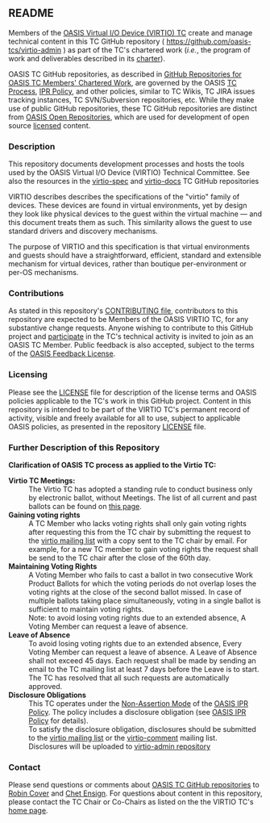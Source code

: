 <div>
<h2>README</h2>

<p>Members of the <a href="https://www.oasis-open.org/committees/virtio/">OASIS Virtual I/O Device (VIRTIO) TC</a> create and manage technical content in this TC GitHub repository ( <a href="https://github.com/oasis-tcs/virtio-admin">https://github.com/oasis-tcs/virtio-admin</a> ) as part of the TC's chartered work (<i>i.e.</i>, the program of work and deliverables described in its <a href="https://www.oasis-open.org/committees/virtio/charter.php">charter</a>).</p>

<p>OASIS TC GitHub repositories, as described in <a href="https://www.oasis-open.org/resources/tcadmin/github-repositories-for-oasis-tc-members-chartered-work">GitHub Repositories for OASIS TC Members' Chartered Work</a>, are governed by the OASIS <a href="https://www.oasis-open.org/policies-guidelines/tc-process">TC Process</a>, <a href="https://www.oasis-open.org/policies-guidelines/ipr">IPR Policy</a>, and other policies, similar to TC Wikis, TC JIRA issues tracking instances, TC SVN/Subversion repositories, etc.  While they make use of public GitHub repositories, these TC GitHub repositories are distinct from <a href="https://www.oasis-open.org/resources/open-repositories">OASIS Open Repositories</a>, which are used for development of open source <a href="https://www.oasis-open.org/resources/open-repositories/licenses">licensed</a> content.</p>
</div>

<div>
<h3>Description</h3>

<p>This repository documents development processes and hosts the tools used by the OASIS Virtual I/O Device (VIRTIO) Technical Committee.  See also the resources in the <a href="https://github.com/oasis-tcs/virtio-spec">virtio-spec</a> and <a href="https://github.com/oasis-tcs/virtio-docs">virtio-docs</a> TC GitHub repositories</p>

<p>VIRTIO describes describes the specifications of the "virtio" family of devices. These devices are found in virtual environments, yet by design they look like physical devices to the guest within the virtual machine &mdash; and this document treats them as such. This similarity allows the guest to use standard drivers and discovery mechanisms.</p>

<p>The purpose of VIRTIO and this specification is that virtual environments and guests should have a straightforward, efficient, standard and extensible mechanism for virtual devices, rather than boutique per-environment or per-OS mechanisms.</p>

</div>

<div>
<h3>Contributions</h3>
<p>As stated in this repository's <a href="https://github.com/oasis-tcs/virtio-admin/blob/master/CONTRIBUTING.md">CONTRIBUTING file</a>, contributors to this repository are expected to be Members of the OASIS VIRTIO TC, for any substantive change requests.  Anyone wishing to contribute to this GitHub project and <a href="https://www.oasis-open.org/join/participation-instructions">participate</a> in the TC's technical activity is invited to join as an OASIS TC Member.  Public feedback is also accepted, subject to the terms of the <a href="https://www.oasis-open.org/policies-guidelines/ipr#appendixa">OASIS Feedback License</a>.</p>
</div>



<div>
<h3>Licensing</h3>
<p>Please see the <a href="https://github.com/oasis-tcs/virtio-admin/blob/master/LICENSE.md">LICENSE</a> file for description of the license terms and OASIS policies applicable to the TC's work in this GitHub project. Content in this repository is intended to be part of the VIRTIO TC's permanent record of activity, visible and freely available for all to use, subject to applicable OASIS policies, as presented in the repository <a href="https://github.com/oasis-tcs/virtio-admin/blob/master/LICENSE.md">LICENSE</a> file.</p>
</div>

<div>
<h3>Further Description of this Repository</h3>
<strong>Clarification of OASIS TC process as applied to the Virtio TC:</strong>
<dl>
<dt><strong>Virtio TC Meetings:</strong></dt>
<dd>The Virtio TC has adopted a standing rule to conduct business only by electronic ballot, without Meetings.
The list of all current and past ballots can be found on
<A HREF="https://www.oasis-open.org/committees/ballots.php?wg_abbrev=virtio">this page</A>.
</dd>
<dt><strong>Gaining voting rights</strong></dt>
<dd>A TC Member who lacks voting rights shall only gain voting rights
   after requesting this from the TC chair by submitting the request to the
   <a href="http://lists.oasis-open.org/archives/virtio/">virtio mailing list</a>
   with a copy sent to the TC chair by email. For example, for a new TC member
   to gain voting rights the request shall be send to the TC
   chair after the close of the 60th day.
</dd>
<dt><strong>Maintaining Voting Rights</strong></dt>
<dd>
A Voting Member who fails to cast a ballot in two consecutive Work Product
Ballots for which the voting periods do not overlap loses the voting rights at
the close of the second ballot missed. In case of multiple ballots taking place
simultaneously, voting in a single ballot is sufficient to maintain voting
rights.
<br>Note: to avoid losing voting rights due to an extended absence,
A Voting Member can request a leave of absence.
</dd>
<dt><strong>Leave of Absence</strong></dt>
<dd>
To avoid losing voting rights due to an extended absence,
Every Voting Member can request a leave of absence.
A Leave of
Absence shall not exceed 45 days. Each request shall be made by sending an
email to the TC mailing list at least 7 days before the Leave is to start.
<br>The TC has resolved that all such requests are automatically approved.
</dd>
<dt><strong>Disclosure Obligations</strong></dt>
<dd>
This TC operates under the
<a href="https://www.oasis-open.org/policies-guidelines/ipr#Non-Assertion-Mode">Non-Assertion Mode</a>
of the <a href="https://www.oasis-open.org/policies-guidelines/ipr">OASIS IPR Policy</a>.
The policy includes a disclosure obligation (see
<a href="https://www.oasis-open.org/policies-guidelines/ipr">OASIS IPR Policy</a>
for details).
<br>
To satisfy the disclosure obligation, disclosures should be submitted to
the <a href="http://lists.oasis-open.org/archives/virtio/">virtio mailing list</a>
or the <a href="https://www.oasis-open.org/committees/comments/index.php?wg_abbrev=virtio">virtio-comment</a> mailing list.
<br>
Disclosures will be uploaded to
<a href="IPR.md">virtio-admin repository</a>
<dd>
</p>
</div>

<div>

<h3>Contact</h3>
<p>Please send questions or comments about <a href="https://www.oasis-open.org/resources/tcadmin/github-repositories-for-oasis-tc-members-chartered-work">OASIS TC GitHub repositories</a> to <a href="mailto:robin@oasis-open.org">Robin Cover</a> and <a href="mailto:chet.ensign@oasis-open.org">Chet Ensign</a>.  For questions about content in this repository, please contact the TC Chair or Co-Chairs as listed on the the VIRTIO TC's <a href="https://www.oasis-open.org/committees/virtio/">home page</a>.</p>
</div>
